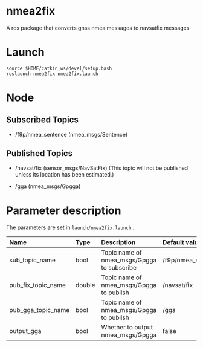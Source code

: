 nmea2fix
==========

A ros package that converts gnss nmea messages to navsatfix messages


# Launch

~~~
source $HOME/catkin_ws/devel/setup.bash
roslaunch nmea2fix nmea2fix.launch
~~~

# Node

## Subscribed Topics
 - /f9p/nmea_sentence (nmea_msgs/Sentence)

## Published Topics

 - /navsat/fix (sensor_msgs/NavSatFix) (This topic will not be published unless its location has been estimated.)

 - /gga (nmea_msgs/Gpgga)


# Parameter description

The parameters are set in `launch/nmea2fix.launch` .

|Name|Type|Description|Default value|
|:---|:---|:---|:---|
|sub_topic_name|bool|Topic name of nmea_msgs/Gpgga to subscribe|/f9p/nmea_sentence|
|pub_fix_topic_name|double|Topic name of nmea_msgs/Gpgga to publish|/navsat/fix|
|pub_gga_topic_name|bool|Topic name of nmea_msgs/Gpgga to publish|/gga|
|output_gga|bool|Whether to output nmea_msgs/Gpgga|false|